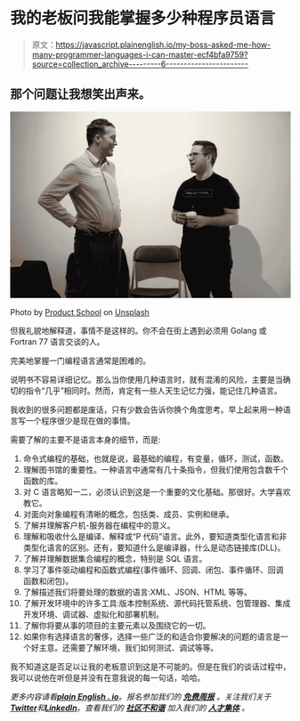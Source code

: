 # 我的老板问我能掌握多少种程序员语言

> 原文：<https://javascript.plainenglish.io/my-boss-asked-me-how-many-programmer-languages-i-can-master-ecf4bfa9759?source=collection_archive---------6----------------------->

## 那个问题让我想笑出声来。

![](img/21ad385084ce8f2cb5418515735fa947.png)

Photo by [Product School](https://unsplash.com/@productschool?utm_source=medium&utm_medium=referral) on [Unsplash](https://unsplash.com?utm_source=medium&utm_medium=referral)

但我礼貌地解释道，事情不是这样的。你不会在街上遇到必须用 Golang 或 Fortran 77 语言交谈的人。

完美地掌握一门编程语言通常是困难的。

说明书不容易详细记忆。那么当你使用几种语言时，就有混淆的风险，主要是当确切的指令“几乎”相同时。然而，肯定有一些人天生记忆力强，能记住几种语言。

我收到的很多问题都是废话，只有少数会告诉你换个角度思考。早上起来用一种语言写一个程序很少是现在做的事情。

需要了解的主要不是语言本身的细节，而是:

1.  命令式编程的基础，也就是说，最基础的编程，有变量，循环，测试，函数。
2.  理解图书馆的重要性。一种语言中通常有几十条指令，但我们使用包含数千个函数的库。
3.  对 C 语言略知一二，必须认识到这是一个重要的文化基础。那很好。大学喜欢教它。
4.  对面向对象编程有清晰的概念，包括类、成员、实例和继承。
5.  了解并理解客户机-服务器在编程中的意义。
6.  理解和吸收什么是编译、解释或“P 代码”语言。此外，要知道类型化语言和非类型化语言的区别。还有，要知道什么是编译器，什么是动态链接库(DLL)。
7.  了解并理解数据集合编程的概念，特别是 SQL 语言。
8.  学习了事件驱动编程和函数式编程(事件循环、回调、闭包、事件循环、回调函数和闭包)。
9.  了解描述我们将要处理的数据的语言:XML、JSON、HTML 等等。
10.  了解开发环境中的许多工具:版本控制系统、源代码托管系统、包管理器、集成开发环境、调试器、虚拟化和部署机制。
11.  了解你将要从事的项目的主要元素以及围绕它的一切。
12.  如果你有选择语言的奢侈，选择一些广泛的和适合你要解决的问题的语言是一个好主意。还需要了解环境，我们如何测试、调试等等。

我不知道这是否足以让我的老板意识到这是不可能的。但是在我们的谈话过程中，我可以说他在听但是并没有在意我说的每一句话，哈哈。

*更多内容请看*[***plain English . io***](https://plainenglish.io/)*。报名参加我们的* [***免费周报***](http://newsletter.plainenglish.io/) *。关注我们关于*[***Twitter***](https://twitter.com/inPlainEngHQ)*和*[***LinkedIn***](https://www.linkedin.com/company/inplainenglish/)*。查看我们的* [***社区不和谐***](https://discord.gg/GtDtUAvyhW) *加入我们的* [***人才集体***](https://inplainenglish.pallet.com/talent/welcome) *。*